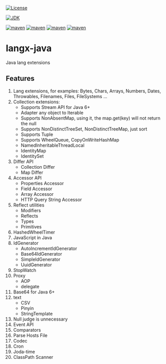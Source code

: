 [![License](https://img.shields.io/badge/license-MIT-green.svg)](https://github.com/fangjinuo/langx-java/blob/master/LICENSE)

[![JDK](https://img.shields.io/badge/JDK-1.6+-green.svg)](https://www.oracle.com/technetwork/java/javase/downloads/index.html)

[![maven](https://img.shields.io/badge/maven-v0.0.4-green.svg)](https://search.maven.org/search?q=g:com.github.fangjinuo.langx%20AND%20v:0.0.4)
[![maven](https://img.shields.io/badge/maven-v0.0.3-green.svg)](https://search.maven.org/search?q=g:com.github.fangjinuo.langx%20AND%20v:0.0.3)
[![maven](https://img.shields.io/badge/maven-v0.0.2-green.svg)](https://search.maven.org/search?q=g:com.github.fangjinuo.langx%20AND%20v:0.0.2)
[![maven](https://img.shields.io/badge/maven-v0.0.1-green.svg)](https://search.maven.org/search?q=g:com.github.fangjinuo.langx%20AND%20v:0.0.1)


# langx-java
Java lang extensions

## Features
1. Lang extensions, for examples: Bytes, Chars, Arrays, Numbers, Dates, Throwables, Filenames, Files, FileSystems ...
2. Collection extensions:
    + Supports Stream API for Java 6+
    + Adapter any object to Iterable
    + Supports NonAbsentMap, using it, the map.get(key) will not return the null
    + Supports NonDistinctTreeSet, NonDistinctTreeMap, just sort 
    + Supports Tuple
    + Supports WheelQueue, CopyOnWriteHashMap
    + NamedInheritableThreadLocal
    + IdentityMap
    + IdentitySet
3. Differ API
    + Collection Differ
    + Map Differ
4. Accessor API
    + Properties Accessor
    + Field Accessor
    + Array Accessor 
    + HTTP Query String Accessor
5. Reflect utilities
    + Modifiers
    + Reflects
    + Types
    + Primitives
6. HashedWheelTimer
7. JavaScript in Java
8. IdGenerator
    + AutoIncrementIdGenerator
    + Base64IdGenerator
    + SimpleIdGenerator
    + UuidGenerator
9. StopWatch   
10. Proxy
    + AOP
    + delegate
11. Base64 for Java 6+  
12. text
    + CSV
    + Pinyin
    + StringTemplate
13. Null judge is unnecessary    
14. Event API  
15. Comparators
16. Parse Hosts File
17. Codec
18. Cron
19. Joda-time
20. ClassPath Scanner
